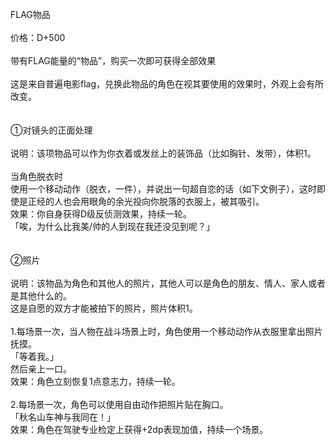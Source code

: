 <title>FLAG物品</title>
<meta name="GENERATOR" content="WinCHM">
<meta http-equiv="Content-Type" content="text/html; charset=gb2312">
<br>FLAG物品
<br>
<br>价格：D+500
<br>
<br>带有FLAG能量的“物品”，购买一次即可获得全部效果
<br>
<br>这是来自普遍电影flag，兑换此物品的角色在视其要使用的效果时，外观上会有所改变。
<br>
<br>
<br>①对镜头的正面处理  
<br>
<br>说明：该项物品可以作为你衣着或发丝上的装饰品（比如胸针、发带），体积1。
<br>
<br>当角色脱衣时 
<br>使用一个移动动作（脱衣，一件），并说出一句超自恋的话（如下文例子），这时即使是正经的人也会用眼角的余光投向你脱落的衣服上，被其吸引。
<br>效果：你自身获得D级反侦测效果，持续一轮。
<br>「唉，为什么比我美/帅的人到现在我还没见到呢？」
<br>
<br>
<br>②照片
<br>
<br>说明：该物品为角色和其他人的照片，其他人可以是角色的朋友、情人、家人或者是其他什么的。
<br>这是自愿的双方才能被拍下的照片，照片体积1。
<br>
<br>1.每场景一次，当人物在战斗场景上时，角色使用一个移动动作从衣服里拿出照片抚摸。
<br>「等着我。」
<br>然后亲上一口。
<br>效果：角色立刻恢复1点意志力，持续一轮。
<br>
<br>2.每场景一次，角色可以使用自由动作把照片贴在胸口。
<br>「秋名山车神与我同在！」
<br>效果：角色在驾驶专业检定上获得+2dp表现加值，持续一个场景。
<br>
<br>